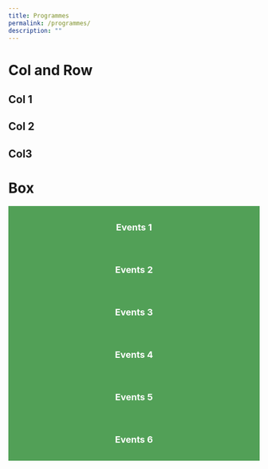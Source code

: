 ```yaml
---
title: Programmes
permalink: /programmes/
description: ""
---
```

# Col and Row

<div class="container">
	<div class="row">
		<div class="col-4">
			<h2 class="p-2 mx-2 border">Col 1</h2>
		</div>
		<div class="col-4">
			<h2>Col 2</h2>
		</div>
		<div class="col-4">
			<h2>Col3</h2>
		</div>
	</div>
</div>

# Box

<div class="row is-multiline">
	<div class="col is-one-third">
		<div class="clickbox is-generic">
			<a href="/resources/go-green-events">Events 1</a>
		</div>
	</div>
	<div class="col is-one-third">
		<div class="clickbox is-generic">
			<a href="/resources/go-green-events">Events 2</a>
		</div>
	</div>
	<div class="col is-one-third">
		<div class="clickbox is-generic">
			<a href="/resources/go-green-events">Events 3</a>
		</div>
	</div>
	<div class="col is-one-third">
		<div class="clickbox is-generic">
			<a href="/resources/go-green-events">Events 4</a>
		</div>
	</div>
	<div class="col is-one-third">
		<div class="clickbox is-generic">
			<a href="/resources/go-green-events">Events 5</a>
		</div>
	</div>
	<div class="col is-one-third">
		<div class="clickbox is-generic">
			<a href="/resources/go-green-events">Events 6</a>
		</div>
	</div>
</div>

<style>
	.clickbox {
		background-color: #52a057;
		text-align: center;
		padding: 32px 16px;
	}
	.clickbox:hover {
		background-color: #a9cb5a;
		cursor: pointer;
	}
	.clickbox > a {
		color: white;
		text-decoration: none;
		font-weight: bold;
		font-size: 18px;
	}
</style>